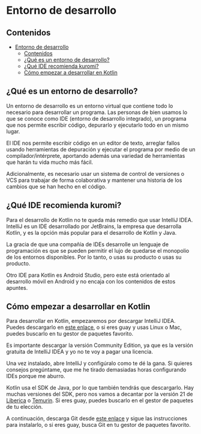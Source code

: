 # Entorno de desarrollo

## Contenidos

- [Entorno de desarrollo](#entorno-de-desarrollo)
  - [Contenidos](#contenidos)
  - [¿Qué es un entorno de desarrollo?](#qué-es-un-entorno-de-desarrollo)
  - [¿Qué IDE recomienda kuromi?](#qué-ide-recomienda-kuromi)
  - [Cómo empezar a desarrollar en Kotlin](#cómo-empezar-a-desarrollar-en-kotlin)

## ¿Qué es un entorno de desarrollo?

Un entorno de desarrollo es un entorno virtual que contiene todo lo necesario para desarrollar un programa. Las personas de bien usamos lo que se conoce como IDE (entorno de desarrollo integrado), un programa que nos permite escribir código, depurarlo y ejecutarlo todo en un mismo lugar.

El IDE nos permite escribir código en un editor de texto, arreglar fallos usando herramientas de depuración y ejecutar el programa por medio de un compilador/intérprete, aportando además una variedad de herramientas que harán tu vida mucho más fácil.

Adicionalmente, es necesario usar un sistema de control de versiones o VCS para trabajar de forma colaborativa y mantener una historia de los cambios que se han hecho en el código.

## ¿Qué IDE recomienda kuromi?

Para el desarrollo de Kotlin no te queda más remedio que usar IntelliJ IDEA. IntelliJ es un IDE desarrollado por JetBrains, la empresa que desarrolla Kotlin, y es la opción más popular para el desarrollo de Kotlin y Java.

La gracia de que una compañía de IDEs desarrolle un lenguaje de programación es que se pueden permitir el lujo de quedarse el monopolio de los entornos disponibles. Por lo tanto, o usas su producto o usas su producto.

Otro IDE para Kotlin es Android Studio, pero este está orientado al desarrollo móvil en Android y no encaja con los contenidos de estos apuntes.

## Cómo empezar a desarrollar en Kotlin

Para desarrollar en Kotlin, empezaremos por descargar IntelliJ IDEA. Puedes descargarlo en [este enlace](https://www.jetbrains.com/es-es/idea/download/?section=mac), o si eres guay y usas Linux o Mac, puedes buscarlo en tu gestor de paquetes favorito.

Es importante descargar la versión Community Edition, ya que es la versión gratuita de IntelliJ IDEA y yo no te voy a pagar una licencia.

Una vez instalado, abre IntelliJ y configúralo como te dé la gana. Si quieres consejos pregúntame, que me he tirado demasiadas horas configurando IDEs porque me aburro.

Kotlin usa el SDK de Java, por lo que también tendrás que descargarlo. Hay muchas versiones del SDK, pero nos vamos a decantar por la versión 21 de [Liberica](https://bell-sw.com/pages/downloads/#jdk-21-lts) o [Temurin](https://adoptium.net/es/temurin/releases/). Si eres guay, puedes buscarlo en el gestor de paquetes de tu elección.

A continuación, descarga Git desde [este enlace](https://git-scm.com/downloads) y sigue las instrucciones para instalarlo, o si eres guay, busca Git en tu gestor de paquetes favorito.
